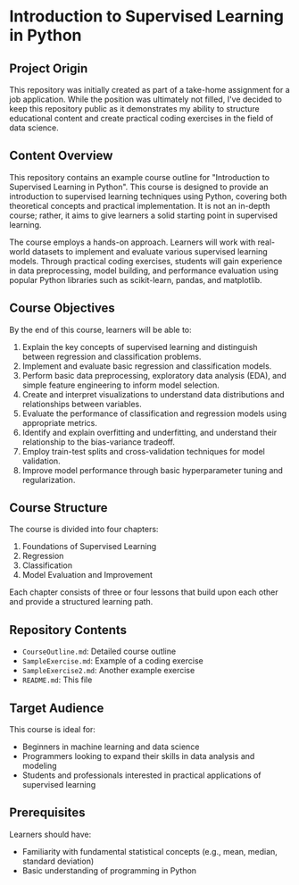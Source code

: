# Introduction to Supervised Learning in Python

## Project Origin
This repository was initially created as part of a take-home assignment for a job application. While the position was ultimately not filled, I've decided to keep this repository public as it demonstrates my ability to structure educational content and create practical coding exercises in the field of data science.

## Content Overview
This repository contains an example course outline for "Introduction to Supervised Learning in Python". This course is designed to provide an introduction to supervised learning techniques using Python, covering both theoretical concepts and practical implementation. It is not an in-depth course; rather, it aims to give learners a solid starting point in supervised learning.

The course employs a hands-on approach. Learners will work with real-world datasets to implement and evaluate various supervised learning models. Through practical coding exercises, students will gain experience in data preprocessing, model building, and performance evaluation using popular Python libraries such as scikit-learn, pandas, and matplotlib.

## Course Objectives

By the end of this course, learners will be able to:

1. Explain the key concepts of supervised learning and distinguish between regression and classification problems.
2. Implement and evaluate basic regression and classification models.
3. Perform basic data preprocessing, exploratory data analysis (EDA), and simple feature engineering to inform model selection.
4. Create and interpret visualizations to understand data distributions and relationships between variables.
5. Evaluate the performance of classification and regression models using appropriate metrics.
6. Identify and explain overfitting and underfitting, and understand their relationship to the bias-variance tradeoff.
7. Employ train-test splits and cross-validation techniques for model validation.
8. Improve model performance through basic hyperparameter tuning and regularization.

## Course Structure

The course is divided into four chapters:

1. Foundations of Supervised Learning
2. Regression
3. Classification
4. Model Evaluation and Improvement

Each chapter consists of three or four lessons that build upon each other and provide a structured learning path.

## Repository Contents
- `CourseOutline.md`: Detailed course outline
- `SampleExercise.md`: Example of a coding exercise
- `SampleExercise2.md`: Another example exercise
- `README.md`: This file

## Target Audience

This course is ideal for:

- Beginners in machine learning and data science
- Programmers looking to expand their skills in data analysis and modeling
- Students and professionals interested in practical applications of supervised learning

## Prerequisites

Learners should have:

- Familiarity with fundamental statistical concepts (e.g., mean, median, standard deviation)
- Basic understanding of programming in Python

